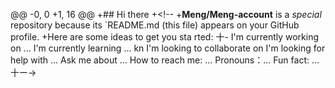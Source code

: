 @@ -0, 0 +1, 16 @@
+## Hi there
+<!--
+**Meng/Meng-account** is a
_special_
repository because
its `README.md  (this file) appears
on your GitHub profile.
+Here are some ideas to get you sta
rted:
十-
I'm currently working on ...
I'm currently learning ...
kn I'm looking to collaborate on
I'm looking for help with ...
Ask me about ...
How to reach me: ...
Pronouns：...
Fun fact:
...
十ー->


